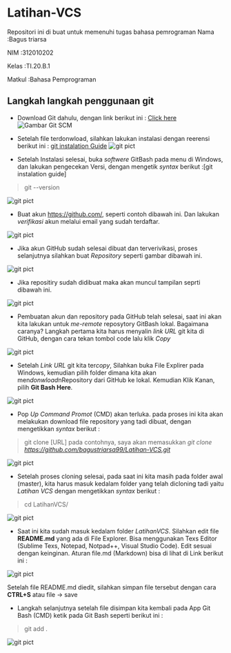 # Latihan-VCS
Repositori ini di buat untuk memenuhi tugas bahasa pemrograman
Nama        :Bagus triarsa

NIM         :312010202

Kelas       :TI.20.B.1

Matkul      :Bahasa Pemprograman

## Langkah langkah penggunaan git

* Download Git dahulu, dengan link berikut ini : [Click here](https://git-scm.com/)
![Gambar Git SCM](picture/2-6.PNG)

* Setelah file terdonwload, silahkan lakukan instalasi dengan reerensi berikut ini : [git instalation Guide](https://phoenixnap.com/kb/how-to-install-git-windows)
![git pict](picture/install-git.PNG)

* Setelah Instalasi selesai, buka *softwere* GitBash pada menu di Windows, dan lakukan pengecekan Versi, dengan mengetik *syntax* berikut :[git instalation guide] 
> git --version

![git pict](picture/git-version.PNG)

* Buat akun https://github.com/, seperti contoh dibawah ini. Dan lakukan *verifikasi* akun melalui email yang sudah terdaftar.

![git pict](picture/git-user.PNG)

* Jika akun GitHub sudah selesai dibuat dan terverivikasi, proses selanjutnya silahkan buat *Repository* seperti gambar dibawah ini. 

![git pict](picture/latihanVCS.PNG)

* Jika repositiry sudah didibuat maka akan muncul tampilan seprti dibawah ini.

![git pict](picture/2-1.PNG)

* Pembuatan akun dan repository pada GitHub telah selesai, saat ini akan kita lakukan untuk *me-remote* reposytory GitBash lokal. Bagaimana caranya? Langkah pertama kita harus menyalin *link* *URL* git kita di GitHub, dengan cara tekan tombol code lalu klik *Copy*

![git pict](picture/git-code.PNG)

* Setelah *Link URL* git kita ter*copy*, Silahkan buka File Explirer pada Windows, kemudian pilih folder dimana kita akan men*donwload*nRepository dari GitHub ke lokal. Kemudian Klik Kanan, pilih **Git Bash Here**.

![git pict](picture/git-folder.PNG)

* Pop *Up Command Promot* (CMD) akan terluka. pada proses ini kita akan melakukan download file repository yang tadi dibuat, dengan mengetikkan *syntax* berikut :
> git clone [URL] pada contohnya, saya akan memasukkan *git clone https://github.com/bagustriarsa99/Latihan-VCS.git*

![git pict](picture/2-5.PNG)

* Setelah proses cloning selesai, pada saat ini kita masih pada folder awal (master), kita harus masuk kedalam folder yang telah dicloning tadi yaitu *Latihan VCS* dengan mengetikkan *syntax* berikut :
>cd LatihanVCS/

![git pict](picture/2-3.PNG)

* Saat ini kita sudah masuk kedalam folder *LatihanVCS*. Silahkan edit file **README.md** yang ada di File Explorer. Bisa menggunakan Texs Editor (Sublime Texs, Notepad, Notpad++, Visual Studio Code). Edit sesuai dengan keinginan. Aturan file.md (Markdown) bisa di lihat di Link berikut ini : 

![git pict](picture/git-edit-readme.PNG)

 Setelah file README.md diedit, silahkan simpan file tersebut dengan cara **CTRL+S** atau file -> save

 * Langkah selanjutnya setelah file disimpan kita kembali pada App Git Bash (CMD) ketik pada Git Bash seperti berikut ini : 

> git add .

![git pict](picture/git-add.PNG)



